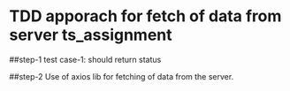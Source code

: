 # TDD apporach for fetch of data from server ts_assignment

##step-1
 test case-1:
  should return status

##step-2
  Use of axios lib for fetching of data from the server.
